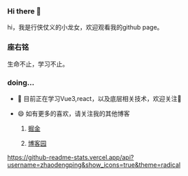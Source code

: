 ### Hi there 👋
 
hi，我是行侠仗义的小龙女，欢迎观看我的github page。

### 座右铭

生命不止，学习不止。

### doing...

- 🔭 目前正在学习Vue3,react，以及底层相关技术，欢迎关注👏

- 😄 如有更多的喜欢，请关注我的其他博客

  1. [掘金](https://juejin.cn/user/1099167356162302)
  
  2. [博客园](https://www.cnblogs.com/zdping/)
  
https://github-readme-stats.vercel.app/api?username=zhaodengping&show_icons=true&theme=radical
